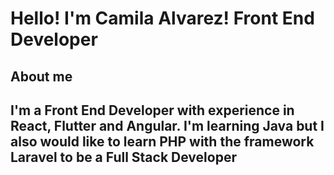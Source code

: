 # Hello! I'm Camila Alvarez! Front End  Developer
## About me 
## I'm a Front End Developer with experience in React, Flutter and Angular. I'm learning Java but I also would like to learn PHP with the framework Laravel to be a Full Stack Developer
